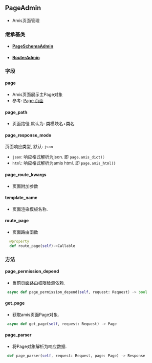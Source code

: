 ## PageAdmin

- Amis页面管理

### 继承基类

- #### [PageSchemaAdmin](../PageSchemaAdmin)

- #### [RouterAdmin](../RouterAdmin)

  

### 字段

#### page

- Amis页面展示主Page对象
- 参考: [Page 页面](https://baidu.gitee.io/amis/zh-CN/components/page)

#### page_path

- 页面路径,默认为: 类模块名+类名

#### page_response_mode

页面响应类型, 默认: `json`
- `json`: 响应格式解析为json. 即 `page.amis_dict()`
- `html`: 响应格式解析为amis html. 即 `page.amis_html()`

#### page_route_kwargs

- 页面附加参数

#### template_name

- 页面渲染模板名称.

#### route_page

- 页面路由函数

```python
  @property
  def route_page(self)->Callable
```



### 方法

#### page_permission_depend

- 当前页面路由权限检测依赖.

```python
 async def page_permission_depend(self, request: Request) -> bool
```


#### get_page

- 获取amis页面Page对象.


```python
 async def get_page(self, request: Request) -> Page
```

####  page_parser

- 将Page对象解析为响应数据.


```python
 def page_parser(self, request: Request, page: Page) -> Response
```

 
